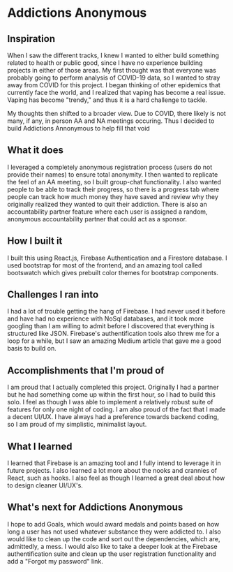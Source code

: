 # Addictions Anonymous

## Inspiration
When I saw the different tracks, I knew I wanted to either build something related to health or public good, since I have no experience building projects in either of those areas. My first thought was that everyone was probably going to perform analysis of COVID-19 data, so I wanted to stray away from COVID for this project. I began thinking of other epidemics that currently face the world, and I realized that vaping has become a real issue. Vaping has become "trendy," and thus it is a hard challenge to tackle.

My thoughts then shifted to a broader view. Due to COVID, there likely is not many, if any, in person AA and NA meetings occuring. Thus I decided to build Addictions Annonymous to help fill that void

## What it does
I leveraged a completely anonymous registration process (users do not provide their names) to ensure total anonymity. I then wanted to replicate the feel of an AA meeting, so I built group-chat functionality. I also wanted people to be able to track their progress, so there is a progress tab where people can track how much money they have saved and review why they originally realized they wanted to quit their addiction. There is also an accountability partner feature where each user is assigned a random, anonymous accountability partner that could act as a sponsor. 

## How I built it
I built this using React.js, Firebase Authentication and a Firestore database. I used bootstrap for most of the frontend, and an amazing tool called bootswatch which gives prebuilt color themes for bootstrap components. 

## Challenges I ran into
I had a lot of trouble getting the hang of Firebase. I had never used it before and have had no experience with NoSql databases, and it took more googling than I am willing to admit before I discovered that everything is structured like JSON. Firebase's authentification tools also threw me for a loop for a while, but I saw an amazing Medium article that gave me a good basis to build on.

## Accomplishments that I'm proud of
I am proud that I actually completed this project. Originally I had a partner but he had something come up within the first hour, so I had to build this solo. I feel as though I was able to implement a relatively robust suite of features for only one night of coding. I am also proud of the fact that I made a decent UI/UX. I have always had a preference towards backend coding, so I am proud of my simplistic, minimalist layout.

## What I learned
I learned that Firebase is an amazing tool and I fully intend to leverage it in future projects. I also learned a lot more about the nooks and crannies of React, such as hooks. I also feel as though I learned a great deal about how to design cleaner UI/UX's.

## What's next for Addictions Anonymous
I hope to add Goals, which would award medals and points based on how long a user has not used whatever substance they were addicted to. I also would like to clean up the code and sort out the dependencies, which are, admittedly, a mess. I would also like to take a deeper look at the Firebase authentification suite and clean up the user registration functionality and add a "Forgot my password" link.
